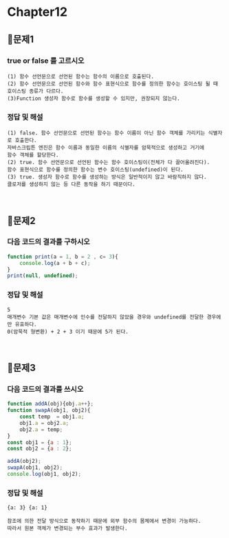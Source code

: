 # Chapter12
## 📌문제1
### true or false 를 고르시오
```
(1) 함수 선언문으로 선언된 함수는 함수의 이름으로 호출된다.
(2) 함수 선언문으로 선언된 함수와 함수 표현식으로 함수를 정의한 함수는 호이스팅 될 때 
호이스팅 종류가 다르다.
(3)Function 생성자 함수로 함수를 생성할 수 있지만, 권장되지 않는다.
```
### 정답 및 해설
```
(1) false. 함수 선언문으로 선언된 함수는 함수 이름이 아닌 함수 객체를 가리키는 식별자로 호출한다. 
자바스크립튼 엔진은 함수 이름과 동일한 이름의 식별자를 암묵적으로 생성하고 거기에 
함수 객체를 할당한다. 
(2) true. 함수 선언문으로 선언된 함수는 함수 호이스팅이(전체가 다 끌어올려진다).
함수 표현식으로 함수를 정의한 함수는 변수 호이스팅(undefined)이 된다.
(3) true. 생성자 함수로 함수를 생성하는 방식은 일반적이지 않고 바람직하지 않다. 
클로저를 생성하지 않는 등 다른 동작을 하기 때문이다. 
```

<br>

## 📌문제2
### 다음 코드의 결과를 구하시오
```js
function print(a = 1, b = 2 , c= 3){
	console.log(a + b + c);
}
print(null, undefined);
```
### 정답 및 해설
```
5
매개변수 기본 값은 매개변수에 인수를 전달하지 않았을 경우와 undefined를 전달한 경우에만 유효하다.
0(암묵적 형변환) + 2 + 3 이기 때문에 5가 된다.
```

<br>

## 📌문제3
### 다음 코드의 결과를 쓰시오
```js
function addA(obj){obj.a++};
function swapA(obj1, obj2){ 
	const temp  = obj1.a;
	obj1.a = obj2.a;
	obj2.a = temp;
}
const obj1 = {a : 1};
const obj2 = {a : 2};

addA(obj2);
swapA(obj1, obj2);
console.log(obj1, obj2);
```
### 정답 및 해설
```
{a: 3} {a: 1}

참조에 의한 전달 방식으로 동작하기 때문에 외부 함수의 몸체에서 변경이 가능하다. 
따라서 원본 객체가 변경되는 부수 효과가 발생한다.
```

<br>
